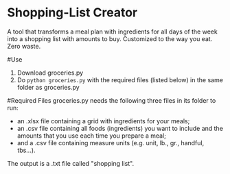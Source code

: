 # Shopping-List Creator
A tool that transforms a meal plan with ingredients for all days of the week into a shopping list with amounts to buy. 
Customized to the way you eat. 
Zero waste.

#Use
1. Download groceries.py
2. Do `python groceries.py` with the required files (listed below) in the same folder as groceries.py

#Required Files
groceries.py needs the following three files in its folder to run:
*   an .xlsx file containing a grid with ingredients for your meals; 
*   an .csv file containing all foods (ingredients) you want to include and the amounts that you use each time you prepare a meal; 
*   and a .csv file containing measure units (e.g. unit, lb., gr., handful, tbs...).

The output is a .txt file called "shopping list".
